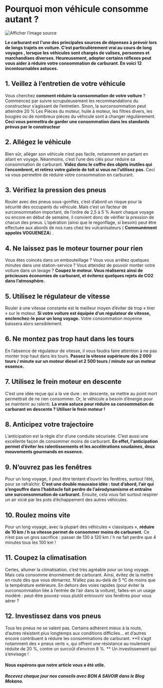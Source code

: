 
# Pourquoi mon véhicule consomme autant ?

![Afficher l’image source](https://th.bing.com/th/id/OIP.MZx2PWBx6MC8eQzZQZFv5wHaE3?pid=ImgDet&rs=1)

**Le carburant est l'une des  principales sources de dépenses à prévoir lors de longs trajets en voiture. C’est particulièrement vrai au cours de long voyages , lorsque les véhicules sont chargés de valises, personnes et marchandises diverses. Heureusement, adopter certains réflexes peut vous aider à réduire votre consommation de carburant. En voici 12 incontournables astuces.**

## 1\. Veillez à l’entretien de votre véhicule

Vous cherchez **comment réduire la consommation de votre voiture** ? Commencez par suivre scrupuleusement les recommandations du constructeur s’agissant de l’entretien. Sinon, la surconsommation peut atteindre 20 %
Les Pièces du moteur, huile à moteur, les filtres divers, les bougies ou de nombreux pièces du véhicule sont à changer régulièrement. 
**Ceci vous permettra de garder une consommation dans les standards prévus par le constructeur**

## 2\. Allégez le véhicule

Bien sûr, alléger son véhicule n’est pas facile, notamment en partant en allant en voyage. Néanmoins, c’est l’une des clés pour réduire sa consommation de carburant. 
**Videz donc le coffre des objets inutiles qui l’encombrent, et retirez votre galerie de toit si vous ne l’utilisez pas.** 
Ceci va vous permettre de réduire votre consommation en carburant.

## 3\. Vérifiez la pression des pneus

Rouler avec des pneus sous-gonflés, c’est d’abord un risque pour la sécurité des occupants du véhicule. 
Mais c’est  un facteur de surconsommation important, de l’ordre de 2,5 à 5 %
Avant chaque voyage ou encore en début de semaine, il convient donc de vérifier la pression de chacun des pneus. L’opération (ainsi que le regonflage, si besoin) peut être effectuée aux abords de nos rues chez les vulcanisateurs ( **Communément appelés  VOGUENEZA**)  .

## 4\. Ne laissez pas le moteur tourner pour rien

Vous êtes coincés dans un embouteillage ? 
Vous vous arrêtez quelques minutes dans une station-service ? 
Vous attendez de pouvoir monter votre voiture dans un lavage ? **Coupez le moteur. Vous réaliserez ainsi de précieuses économies de carburant, et éviterez quelques rejets de CO2 dans l’atmosphère.**

## 5\. Utilisez le régulateur de vitesse

Rouler à une vitesse constante est le meilleur moyen d’éviter de trop « tirer » sur le moteur. 
**Si votre voiture est équipée d’un régulateur de vitesse, enclenchez-le pour un long voyage.**
Votre consommation moyenne baissera alors sensiblement.

## 6\. Ne montez pas trop haut dans les tours

En l’absence de régulateur de vitesse, il vous faudra faire attention à ne pas monter trop haut dans les tours. 
**Passez la vitesse supérieure dès 2 000 tours / minute sur un moteur diesel et 2 500 tours / minute sur un moteur essence.**

## 7\. Utilisez le frein moteur en descente

C’est une idée reçue qui a la vie dure : en descente, se mettre au point mort permettrait de ne rien consommer. Or, le véhicule a besoin d’énergie pour se maintenir au ralenti. 
**La vraie astuce pour réduire sa consommation de carburant en descente ? Utiliser le frein moteur !**

## 8\. Anticipez votre trajectoire

L’anticipation est la règle d’or d’une conduite sécurisée. C’est aussi une excellente façon de consommer moins de carburant. 
**En effet, l'anticipation permet d’éviter les ralentissements et les accélérations soudaines, deux mouvements gourmands en essence.**

## 9\. N’ouvrez pas les fenêtres

Pour un long voyage, il peut être tentant d’ouvrir les fenêtres, surtout l’été, pour se rafraîchir. 
**C’est une double mauvaise idée : tout d’abord, l’air qui s’engouffre dans l’habitacle fait perdre de l’aérodynamisme et entraîne une surconsommation de carburant.**
Ensuite, cela vous fait surtout respirer un air vicié par les pots d’échappement des autres véhicules.

## 10\. Roulez moins vite

Pour un long voyage, avec la plupart des véhicules « classiques », **réduire de 10 km / h sa vitesse permet de consommer moins de carburant.**
Ce n’est pas un gros sacrifice : passer de 130 à 120 km / h ne fait perdre que 4 minutes tous les 100 km !

## 11\. Coupez la climatisation

Certes, allumer la climatisation, c’est très agréable pour un long voyage. Mais cela consomme énormément de carburant. Ainsi, évitez de la mettre en route dès que vous démarrez. N’allez pas au-delà de 5 °C de moins que la température extérieure. En dehors des voies rapides (pour éviter la surconsommation liée à l’entrée de l’air dans la voiture), faites-en un usage modéré : peut-être pouvez-vous plutôt entrouvrir vos fenêtres pour vous aérer ?

## 12\. Investissez dans vos pneus

Tous les pneus ne se valent pas. Certains adhèrent mieux à la route, d’autres résistent plus longtemps aux conditions difficiles… et d’autres encore contribuent à réduire les consommations de carburant. 
**Il s’agit notamment des « pneus verts », qui offrent une résistance au roulement réduite de 20 %, contre un surcoût d’environ 8 %. **
 Un investissement qui s’envisage !

#### Nous espérons que notre article vous a été utile.

_**Recevez chaque jour nos conseils avec BON A SAVOIR dans le Blog Mekano.**_
